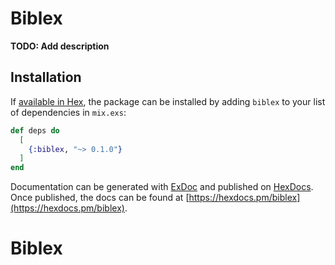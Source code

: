# Biblex

**TODO: Add description**

## Installation

If [available in Hex](https://hex.pm/docs/publish), the package can be installed
by adding `biblex` to your list of dependencies in `mix.exs`:

```elixir
def deps do
  [
    {:biblex, "~> 0.1.0"}
  ]
end
```

Documentation can be generated with [ExDoc](https://github.com/elixir-lang/ex_doc)
and published on [HexDocs](https://hexdocs.pm). Once published, the docs can
be found at [https://hexdocs.pm/biblex](https://hexdocs.pm/biblex).

# Biblex
